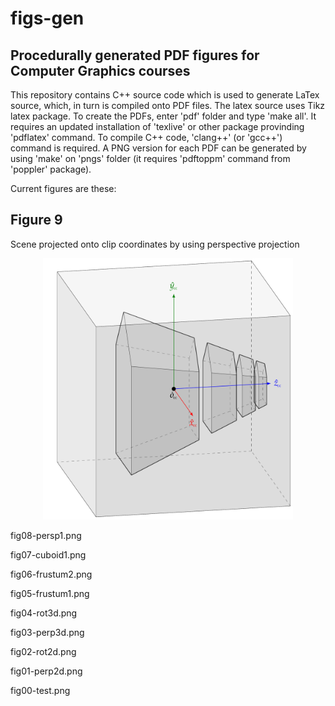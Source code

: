 # figs-gen 

## Procedurally generated PDF figures for Computer Graphics courses


This repository contains C++ source code which is used to generate LaTex source, which, in turn is compiled onto PDF files. 
The latex source uses Tikz latex package. To create the PDFs, enter 'pdf' folder and type 'make all'. It requires an updated installation of 
'texlive' or other package provinding 'pdflatex' command. To compile C++ code, 'clang++' (or 'gcc++') command is required.
A PNG version for each PDF can be generated by using 'make' on 'pngs' folder (it requires 'pdftoppm' command from 'poppler' package).

Current figures are these:

<h2>Figure 9</h2>

Scene projected onto clip coordinates by using perspective projection

<div align="center">
    <img src="pngs/fig09-persp2.png" width="400px"</img> 
</div>
	

fig08-persp1.png	


fig07-cuboid1.png	


fig06-frustum2.png


fig05-frustum1.png	


fig04-rot3d.png


fig03-perp3d.png


fig02-rot2d.png


fig01-perp2d.png


fig00-test.png